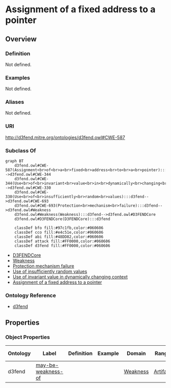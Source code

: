 # Assignment of a fixed address to a pointer

## Overview

### Definition
Not defined.

### Examples
Not defined.

### Aliases
Not defined.

### URI
http://d3fend.mitre.org/ontologies/d3fend.owl#CWE-587

### Subclass Of
```mermaid
graph BT
    d3fend.owl#CWE-587(Assignment<br>of<br>a<br>fixed<br>address<br>to<br>a<br>pointer):::d3fend-->d3fend.owl#CWE-344
    d3fend.owl#CWE-344(Use<br>of<br>invariant<br>value<br>in<br>dynamically<br>changing<br>context):::d3fend-->d3fend.owl#CWE-330
    d3fend.owl#CWE-330(Use<br>of<br>insufficiently<br>random<br>values):::d3fend-->d3fend.owl#CWE-693
    d3fend.owl#CWE-693(Protection<br>mechanism<br>failure):::d3fend-->d3fend.owl#Weakness
    d3fend.owl#Weakness(Weakness):::d3fend-->d3fend.owl#D3FENDCore
    d3fend.owl#D3FENDCore(D3FENDCore):::d3fend
    
    classDef bfo fill:#97c1fb,color:#060606
    classDef cco fill:#e4c51e,color:#060606
    classDef abi fill:#48DD82,color:#060606
    classDef attack fill:#FF0000,color:#060606
    classDef d3fend fill:#FF0000,color:#060606
```

- [D3FENDCore](/docs/ontology/reference/model/D3FENDCore/D3FENDCore.md)
- [Weakness](/docs/ontology/reference/model/D3FENDCore/Weakness/Weakness.md)
- [Protection mechanism failure](/docs/ontology/reference/model/D3FENDCore/Weakness/Protection%20mechanism%20failure/Protection%20mechanism%20failure.md)
- [Use of insufficiently random values](/docs/ontology/reference/model/D3FENDCore/Weakness/Protection%20mechanism%20failure/Use%20of%20insufficiently%20random%20values/Use%20of%20insufficiently%20random%20values.md)
- [Use of invariant value in dynamically changing context](/docs/ontology/reference/model/D3FENDCore/Weakness/Protection%20mechanism%20failure/Use%20of%20insufficiently%20random%20values/Use%20of%20invariant%20value%20in%20dynamically%20changing%20context/Use%20of%20invariant%20value%20in%20dynamically%20changing%20context.md)
- [Assignment of a fixed address to a pointer](/docs/ontology/reference/model/D3FENDCore/Weakness/Protection%20mechanism%20failure/Use%20of%20insufficiently%20random%20values/Use%20of%20invariant%20value%20in%20dynamically%20changing%20context/Assignment%20of%20a%20fixed%20address%20to%20a%20pointer/Assignment%20of%20a%20fixed%20address%20to%20a%20pointer.md)


### Ontology Reference
- [d3fend](http://d3fend.mitre.org/ontologies/d3fend.owl#)

## Properties
### Object Properties
| Ontology | Label | Definition | Example | Domain | Range | Inverse Of |
|----------|-------|------------|---------|--------|-------|------------|
| d3fend | [may-be-weakness-of](http://d3fend.mitre.org/ontologies/d3fend.owl#may-be-weakness-of) |  |  | [Weakness](/docs/ontology/reference/model/D3FENDCore/Weakness/Weakness.md) | [Artifact](/docs/ontology/reference/model/D3FENDCore/Artifact/Artifact.md) | [may-have-weakness](http://d3fend.mitre.org/ontologies/d3fend.owl#may-have-weakness) |

